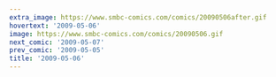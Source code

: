 ```yaml
---
extra_image: https://www.smbc-comics.com/comics/20090506after.gif
hovertext: '2009-05-06'
image: https://www.smbc-comics.com/comics/20090506.gif
next_comic: '2009-05-07'
prev_comic: '2009-05-05'
title: '2009-05-06'
---
```


